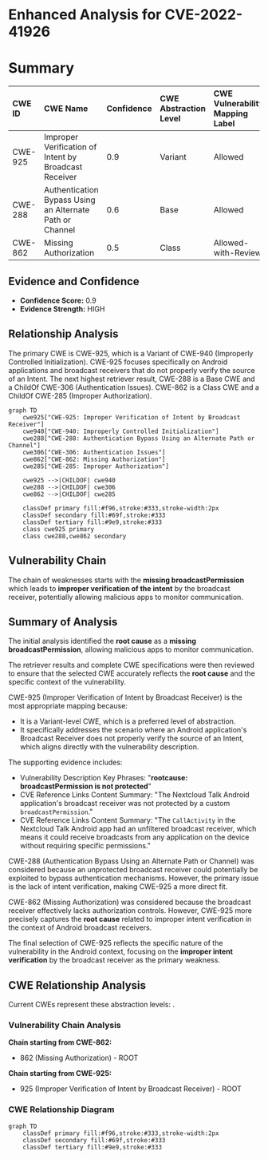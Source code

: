 # Enhanced Analysis for CVE-2022-41926

# Summary
| CWE ID  | CWE Name                                                              | Confidence | CWE Abstraction Level | CWE Vulnerability Mapping Label | CWE-Vulnerability Mapping Notes |
| :-------- | :-------------------------------------------------------------------- | :--------- | :---------------------- | :------------------------------ | :------------------------------ |
| CWE-925 | Improper Verification of Intent by Broadcast Receiver                 | 0.9        | Variant               | Allowed                       | Primary CWE                     |
| CWE-288 | Authentication Bypass Using an Alternate Path or Channel                 | 0.6        | Base                  | Allowed                       | Secondary Candidate             |
| CWE-862 | Missing Authorization                                                     | 0.5        | Class                 | Allowed-with-Review           | Secondary Candidate             |

## Evidence and Confidence

*   **Confidence Score:** 0.9
*   **Evidence Strength:** HIGH

## Relationship Analysis
The primary CWE is CWE-925, which is a Variant of CWE-940 (Improperly Controlled Initialization). CWE-925 focuses specifically on Android applications and broadcast receivers that do not properly verify the source of an Intent. The next highest retriever result, CWE-288 is a Base CWE and a ChildOf CWE-306 (Authentication Issues). CWE-862 is a Class CWE and a ChildOf CWE-285 (Improper Authorization).

```mermaid
graph TD
    cwe925["CWE-925: Improper Verification of Intent by Broadcast Receiver"]
    cwe940["CWE-940: Improperly Controlled Initialization"]
    cwe288["CWE-288: Authentication Bypass Using an Alternate Path or Channel"]
    cwe306["CWE-306: Authentication Issues"]
    cwe862["CWE-862: Missing Authorization"]
    cwe285["CWE-285: Improper Authorization"]

    cwe925 -->|CHILDOF| cwe940
    cwe288 -->|CHILDOF| cwe306
    cwe862 -->|CHILDOF| cwe285
    
    classDef primary fill:#f96,stroke:#333,stroke-width:2px
    classDef secondary fill:#69f,stroke:#333
    classDef tertiary fill:#9e9,stroke:#333
    class cwe925 primary
    class cwe288,cwe862 secondary
```

## Vulnerability Chain
The chain of weaknesses starts with the **missing broadcastPermission** which leads to **improper verification of the intent** by the broadcast receiver, potentially allowing malicious apps to monitor communication.

## Summary of Analysis
The initial analysis identified the **root cause** as a **missing broadcastPermission**, allowing malicious apps to monitor communication.

The retriever results and complete CWE specifications were then reviewed to ensure that the selected CWE accurately reflects the **root cause** and the specific context of the vulnerability.

CWE-925 (Improper Verification of Intent by Broadcast Receiver) is the most appropriate mapping because:
- It is a Variant-level CWE, which is a preferred level of abstraction.
- It specifically addresses the scenario where an Android application's Broadcast Receiver does not properly verify the source of an Intent, which aligns directly with the vulnerability description.

The supporting evidence includes:
- Vulnerability Description Key Phrases: "**rootcause:** **broadcastPermission is not protected**"
- CVE Reference Links Content Summary: "The Nextcloud Talk Android application's broadcast receiver was not protected by a custom `broadcastPermission`."
- CVE Reference Links Content Summary: "The `CallActivity` in the Nextcloud Talk Android app had an unfiltered broadcast receiver, which means it could receive broadcasts from any application on the device without requiring specific permissions."

CWE-288 (Authentication Bypass Using an Alternate Path or Channel) was considered because an unprotected broadcast receiver could potentially be exploited to bypass authentication mechanisms. However, the primary issue is the lack of intent verification, making CWE-925 a more direct fit.

CWE-862 (Missing Authorization) was considered because the broadcast receiver effectively lacks authorization controls. However, CWE-925 more precisely captures the **root cause** related to improper intent verification in the context of Android broadcast receivers.

The final selection of CWE-925 reflects the specific nature of the vulnerability in the Android context, focusing on the **improper intent verification** by the broadcast receiver as the primary weakness.


## CWE Relationship Analysis

Current CWEs represent these abstraction levels: .


### Vulnerability Chain Analysis

**Chain starting from CWE-862:**
- 862 (Missing Authorization) - ROOT


**Chain starting from CWE-925:**
- 925 (Improper Verification of Intent by Broadcast Receiver) - ROOT



### CWE Relationship Diagram

```mermaid
graph TD
    classDef primary fill:#f96,stroke:#333,stroke-width:2px
    classDef secondary fill:#69f,stroke:#333
    classDef tertiary fill:#9e9,stroke:#333
```